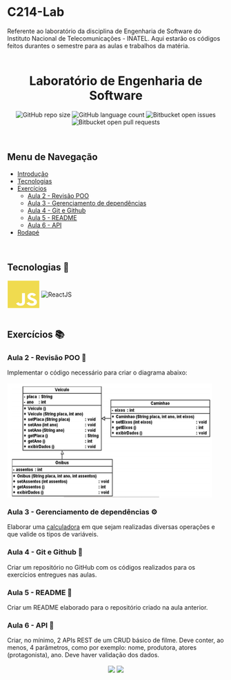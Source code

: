 # C214-Lab

<div id="intro">
Referente ao laboratório da disciplina de Engenharia de Software do Instituto Nacional de Telecomunicações - INATEL.
Aqui estarão os códigos feitos durantes o semestre para as aulas e trabalhos da matéria.
</div>

<br>

<h1 align="center">Laboratório de Engenharia de Software</h1>

<div align="center">

![GitHub repo size](https://img.shields.io/github/repo-size/IagoCB/lab-c214)
![GitHub language count](https://img.shields.io/github/languages/count/IagoCB/lab-c214)
![Bitbucket open issues](https://img.shields.io/bitbucket/issues/IagoCB/lab-c214)
![Bitbucket open pull requests](https://img.shields.io/bitbucket/pr-raw/IagoCB/lab-c214)

</div>

<br>

<div>
<h2>Menu de Navegação</h2>

- <a href="#intro">Introdução</a>
- <a href="#tecnologia">Tecnologias</a>
- <a href="#exerc">Exercícios</a>
  - <a href="#a1">Aula 2 - Revisão POO</a>
  - <a href="#a2">Aula 3 - Gerenciamento de dependências</a>
  - <a href="#a3">Aula 4 - Git e Github</a>
  - <a href="#a4">Aula 5 - README</a>
  - <a href="#a5">Aula 6 - API</a>
- <a href="#footer">Rodapé</a>
</div>

<div style="display: inline_block"><br>
<h2 id="tecnologia" align="left">Tecnologias 🚀</h2>

  <img align="center" alt="Js" height="65" width="75" src="https://raw.githubusercontent.com/devicons/devicon/master/icons/javascript/javascript-plain.svg">
  <img align="center" alt="ReactJS" height="65" width="75" src="https://cdn.jsdelivr.net/gh/devicons/devicon/icons/react/react-original.svg">

 <br>

</div>
<br>
<div>
<h2 id="exerc" align="left">Exercícios 📚</h2>
<div>
    <h3 id="a1">Aula 2 - Revisão POO 🔎</h3>
      <a>Implementar o código necessário para criar o diagrama abaixo: <br><br></a>
      <img align="center" alt="ReactJS" height="265" width="475" src="imagens/veiculo_diagrama.png">
    <h3 id="a2">Aula 3 - Gerenciamento de dependências ⚙️</h3>
      Elaborar uma <a href="https://github.com/jvoliveirag/C214-Lab/tree/main/Aula3_Ger_Dependencias">calculadora</a> em que sejam realizadas diversas operações e que valide os tipos de variáveis.
    <h3 id="a3">Aula 4 - Git e Github 🔗</h3>
      <a>Criar um repositório no GitHub com os códigos realizados para os exercícios entregues nas aulas.</a>
    <h3 id="a4">Aula 5 - README 📝</h3>
      <a>Criar um README elaborado para o repositório criado na aula anterior.</a>
    <h3 id="a5">Aula 6 - API 📄</h3>
      <a> Criar, no mínimo, 2 APIs REST de um CRUD básico de filme. Deve conter, ao menos, 4 parâmetros, como por exemplo: nome, produtora, atores (protagonista), ano. Deve haver validação dos dados. </a>
</div>
<br>
</div>

<div id="footer" align="center">
<a href="https://www.linkedin.com/in/joaov-oliveira/" target="_blank"><img src="https://img.shields.io/badge/-LinkedIn-%230077B5?style=for-the-badge&logo=linkedin&logoColor=white" target="_blank"></a>
<a href = "mailto:jv.oliveirag@gmail.com"><img src="https://img.shields.io/badge/-Gmail-%23333?style=for-the-badge&logo=gmail&logoColor=white" target="_blank"></a>
</div>
